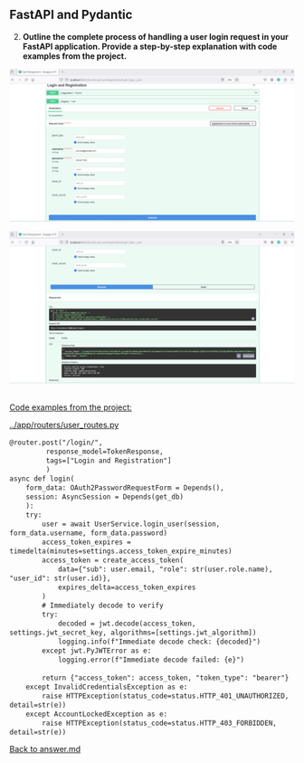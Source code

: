 ## FastAPI and Pydantic

2. **Outline the complete process of handling a user login request in your FastAPI application. Provide a step-by-step explanation with code examples from the project.**
<p>

![User Login](../screenshots/02/user_login.png)

![User Login - Successful Response (200)](../screenshots/02/user_login_successful_response_200.png)

<br><u>Code examples from the project:</u>

[../app/routers/user_routes.py](../app/routers/user_routes.py)
<p>

    @router.post("/login/",
             response_model=TokenResponse, 
             tags=["Login and Registration"]
             )
    async def login(
        form_data: OAuth2PasswordRequestForm = Depends(),
        session: AsyncSession = Depends(get_db)
        ):
        try:
            user = await UserService.login_user(session, form_data.username, form_data.password)
            access_token_expires = timedelta(minutes=settings.access_token_expire_minutes)
            access_token = create_access_token(
                data={"sub": user.email, "role": str(user.role.name), "user_id": str(user.id)},
                expires_delta=access_token_expires
            )
            # Immediately decode to verify
            try:
                decoded = jwt.decode(access_token, settings.jwt_secret_key, algorithms=[settings.jwt_algorithm])
                logging.info(f"Immediate decode check: {decoded}")
            except jwt.PyJWTError as e:
                logging.error(f"Immediate decode failed: {e}")
            
            return {"access_token": access_token, "token_type": "bearer"}
        except InvalidCredentialsException as e:
            raise HTTPException(status_code=status.HTTP_401_UNAUTHORIZED, detail=str(e))
        except AccountLockedException as e:
            raise HTTPException(status_code=status.HTTP_403_FORBIDDEN, detail=str(e))
<p>

[Back to answer.md](../answer.md)
